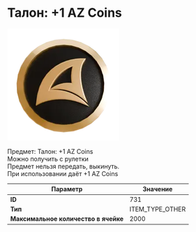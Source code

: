# Талон: +1 AZ Coins

![Item Image](../img/731.webp?raw=true)

Предмет: Талон: +1 AZ Coins<br>Можно получить с рулетки<br>Предмет нельзя передать, выкинуть.<br>При использовании даёт +1 AZ Coins


| Параметр | Значение |
|----------|----------|
| **ID** | 731 |
| **Тип** | ITEM_TYPE_OTHER |
| **Максимальное количество в ячейке** | 2000 |

